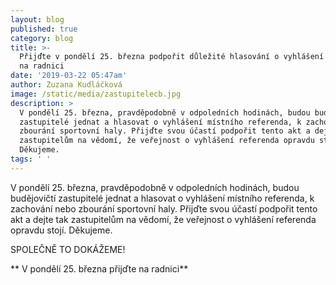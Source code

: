 ```yaml
---
layout: blog
published: true
category: blog
title: >-
  Přijďte v pondělí 25. března podpořit důležité hlasování o vyhlášení referendu
  na radnici
date: '2019-03-22 05:47am'
author: Zuzana Kudláčková
image: /static/media/zastupitelecb.jpg
description: >
  V pondělí 25. března, pravděpodobně v odpoledních hodinách, budou budějovičtí
  zastupitelé jednat a hlasovat o vyhlášení místního referenda, k zachování nebo
  zbourání sportovní haly. Přijďte svou účastí podpořit tento akt a dejte tak
  zastupitelům na vědomí, že veřejnost o vyhlášení referenda opravdu stojí.
  Děkujeme.
tags: ' '
---
```

V pondělí 25. března, pravděpodobně v odpoledních hodinách, budou budějovičtí zastupitelé jednat a hlasovat o vyhlášení místního referenda, k zachování nebo zbourání sportovní haly. Přijďte svou účastí podpořit tento akt a dejte tak zastupitelům na vědomí, že veřejnost o vyhlášení referenda opravdu stojí. Děkujeme.



SPOLEČNĚ TO DOKÁŽEME!

**V pondělí 25. března přijďte na radnici**
